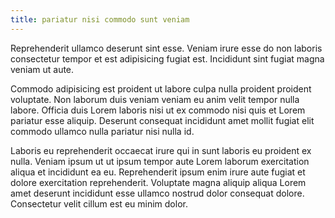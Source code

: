```yaml
---
title: pariatur nisi commodo sunt veniam
---
```


Reprehenderit ullamco deserunt sint esse. Veniam irure esse do non laboris consectetur tempor et est adipisicing fugiat est. Incididunt sint fugiat magna veniam ut aute.

Commodo adipisicing est proident ut labore culpa nulla proident proident voluptate. Non laborum duis veniam veniam eu anim velit tempor nulla labore. Officia duis Lorem laboris nisi ut ex commodo nisi quis et Lorem pariatur esse aliquip. Deserunt consequat incididunt amet mollit fugiat elit commodo ullamco nulla pariatur nisi nulla id.

Laboris eu reprehenderit occaecat irure qui in sunt laboris eu proident ex nulla. Veniam ipsum ut ut ipsum tempor aute Lorem laborum exercitation aliqua et incididunt ea eu. Reprehenderit ipsum enim irure aute fugiat et dolore exercitation reprehenderit. Voluptate magna aliquip aliqua Lorem amet deserunt incididunt esse ullamco nostrud dolor consequat dolore. Consectetur velit cillum est eu minim dolor.
